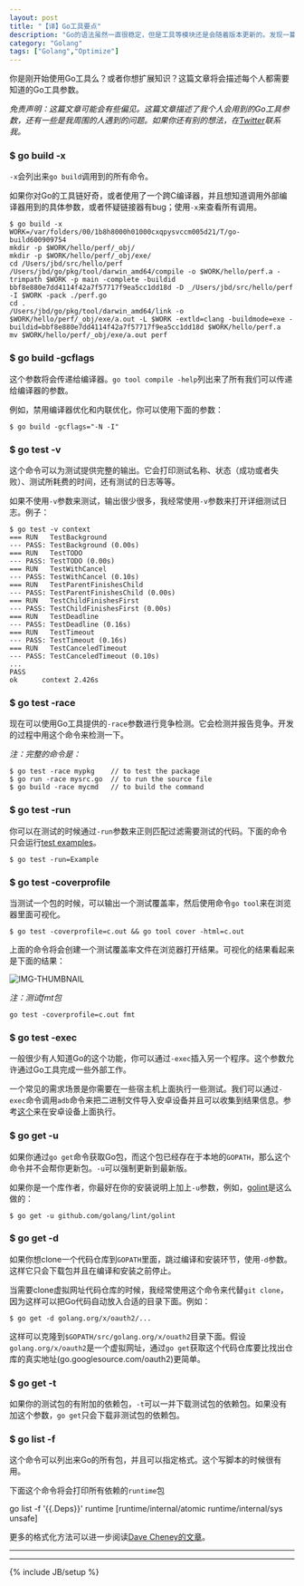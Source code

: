 ```yaml
---
layout: post
title: "【译】Go工具要点"
description: "Go的语法虽然一直很稳定，但是工具等模块还是会随着版本更新的。发现一篇不错的文章，果断翻译之。"
category: "Golang"
tags: ["Golang","Optimize"]
---
```


你是刚开始使用Go工具么？或者你想扩展知识？这篇文章将会描述每个人都需要知道的Go工具参数。

*免责声明：这篇文章可能会有些偏见。这篇文章描述了我个人会用到的Go工具参数，还有一些是我周围的人遇到的问题。如果你还有别的想法，在[Twitter](https://twitter.com/rakyll)联系我。*

### $ go build -x

`-x`会列出来`go build`调用到的所有命令。

如果你对Go的工具链好奇，或者使用了一个跨C编译器，并且想知道调用外部编译器用到的具体参数，或者怀疑链接器有bug；使用`-x`来查看所有调用。

	$ go build -x
	WORK=/var/folders/00/1b8h8000h01000cxqpysvccm005d21/T/go-build600909754
	mkdir -p $WORK/hello/perf/_obj/
	mkdir -p $WORK/hello/perf/_obj/exe/
	cd /Users/jbd/src/hello/perf
	/Users/jbd/go/pkg/tool/darwin_amd64/compile -o $WORK/hello/perf.a -trimpath $WORK -p main -complete -buildid bbf8e880e7dd4114f42a7f57717f9ea5cc1dd18d -D _/Users/jbd/src/hello/perf -I $WORK -pack ./perf.go
	cd .
	/Users/jbd/go/pkg/tool/darwin_amd64/link -o $WORK/hello/perf/_obj/exe/a.out -L $WORK -extld=clang -buildmode=exe -buildid=bbf8e880e7dd4114f42a7f57717f9ea5cc1dd18d $WORK/hello/perf.a
	mv $WORK/hello/perf/_obj/exe/a.out perf

### $ go build -gcflags

这个参数将会传递给编译器。`go tool compile -help`列出来了所有我们可以传递给编译器的参数。

例如，禁用编译器优化和内联优化，你可以使用下面的参数：

	$ go build -gcflags="-N -I"

### $ go test -v

这个命令可以为测试提供完整的输出。它会打印测试名称、状态（成功或者失败）、测试所耗费的时间，还有测试的日志等等。

如果不使用`-v`参数来测试，输出很少很多，我经常使用`-v`参数来打开详细测试日志。例子：

	$ go test -v context
	=== RUN   TestBackground
	--- PASS: TestBackground (0.00s)
	=== RUN   TestTODO
	--- PASS: TestTODO (0.00s)
	=== RUN   TestWithCancel
	--- PASS: TestWithCancel (0.10s)
	=== RUN   TestParentFinishesChild
	--- PASS: TestParentFinishesChild (0.00s)
	=== RUN   TestChildFinishesFirst
	--- PASS: TestChildFinishesFirst (0.00s)
	=== RUN   TestDeadline
	--- PASS: TestDeadline (0.16s)
	=== RUN   TestTimeout
	--- PASS: TestTimeout (0.16s)
	=== RUN   TestCanceledTimeout
	--- PASS: TestCanceledTimeout (0.10s)
	...
	PASS
	ok  	context	2.426s

### $ go test -race

现在可以使用Go工具提供的`-race`参数进行竞争检测。它会检测并报告竞争。开发的过程中用这个命令来检测一下。

*注：完整的命令是：*

	$ go test -race mypkg    // to test the package
	$ go run -race mysrc.go  // to run the source file
	$ go build -race mycmd   // to build the command

### $ go test -run

你可以在测试的时候通过`-run`参数来正则匹配过滤需要测试的代码。下面的命令只会运行[test examples](https://blog.golang.org/examples)。

	$ go test -run=Example

### $ go test -coverprofile

当测试一个包的时候，可以输出一个测试覆盖率，然后使用命令`go tool`来在浏览器里面可视化。

	$ go test -coverprofile=c.out && go tool cover -html=c.out

上面的命令将会创建一个测试覆盖率文件在浏览器打开结果。可视化的结果看起来是下面的结果：

![IMG-THUMBNAIL](http://golang.rakyll.org/img/context-coverage.png)

*注：测试fmt包*

	go test -coverprofile=c.out fmt

### $ go test -exec

一般很少有人知道Go的这个功能，你可以通过`-exec`插入另一个程序。这个参数允许通过Go工具完成一些外部工作。

一个常见的需求场景是你需要在一些宿主机上面执行一些测试。我们可以通过`-exec`命令调用`adb`命令来把二进制文件导入安卓设备并且可以收集到结果信息。参考[这个](https://github.com/golang/go/blob/master/misc/android/go_android_exec.go)来在安卓设备上面执行。

### $ go get -u

如果你通过`go get`命令获取Go包，而这个包已经存在于本地的`GOPATH`，那么这个命令并不会帮你更新包。`-u`可以强制更新到最新版。

如果你是一个库作者，你最好在你的安装说明上加上`-u`参数，例如，[golint](https://github.com/golang/lint#installation)是这么做的：

	$ go get -u github.com/golang/lint/golint

### $ go get -d

如果你想clone一个代码仓库到`GOPATH`里面，跳过编译和安装环节，使用`-d`参数。这样它只会下载包并且在编译和安装之前停止。

当需要clone虚拟网址代码仓库的时候，我经常使用这个命令来代替`git clone`，因为这样可以把Go代码自动放入合适的目录下面。例如：

	$ go get -d golang.org/x/oauth2/...

这样可以克隆到`$GOPATH/src/golang.org/x/ouath2`目录下面。假设`golang.org/x/oauth2`是一个虚拟网址，通过`go get`获取这个代码仓库要比找出仓库的真实地址(go.googlesource.com/oauth2)更简单。

### $ go get -t

如果你的测试包的有附加的依赖包，`-t`可以一并下载测试包的依赖包。如果没有加这个参数，`go get`只会下载非测试包的依赖包。

### $ go list -f

这个命令可以列出来Go的所有包，并且可以指定格式。这个写脚本的时候很有用。

下面这个命令将会打印所有依赖的`runtime`包

go list -f '{{.Deps}}' runtime
[runtime/internal/atomic runtime/internal/sys unsafe]

更多的格式化方法可以进一步阅读[Dave Cheney的文章](http://dave.cheney.net/2014/09/14/go-list-your-swiss-army-knife)。

---



---

{% include JB/setup %}
